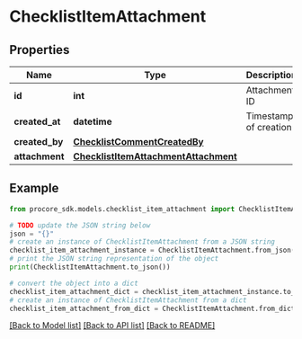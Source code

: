 # ChecklistItemAttachment


## Properties

Name | Type | Description | Notes
------------ | ------------- | ------------- | -------------
**id** | **int** | Attachment ID | [optional] 
**created_at** | **datetime** | Timestamp of creation | [optional] 
**created_by** | [**ChecklistCommentCreatedBy**](ChecklistCommentCreatedBy.md) |  | [optional] 
**attachment** | [**ChecklistItemAttachmentAttachment**](ChecklistItemAttachmentAttachment.md) |  | [optional] 

## Example

```python
from procore_sdk.models.checklist_item_attachment import ChecklistItemAttachment

# TODO update the JSON string below
json = "{}"
# create an instance of ChecklistItemAttachment from a JSON string
checklist_item_attachment_instance = ChecklistItemAttachment.from_json(json)
# print the JSON string representation of the object
print(ChecklistItemAttachment.to_json())

# convert the object into a dict
checklist_item_attachment_dict = checklist_item_attachment_instance.to_dict()
# create an instance of ChecklistItemAttachment from a dict
checklist_item_attachment_from_dict = ChecklistItemAttachment.from_dict(checklist_item_attachment_dict)
```
[[Back to Model list]](../README.md#documentation-for-models) [[Back to API list]](../README.md#documentation-for-api-endpoints) [[Back to README]](../README.md)


